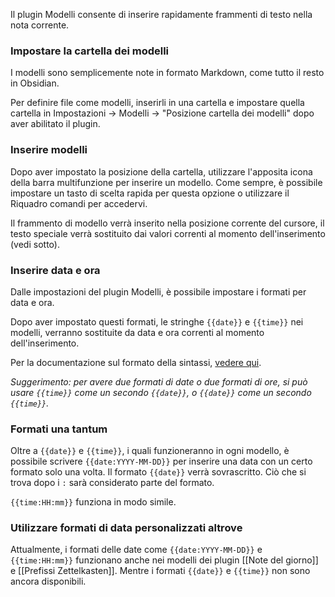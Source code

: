 Il plugin Modelli consente di inserire rapidamente frammenti di testo nella nota corrente.

### Impostare la cartella dei modelli

I modelli sono semplicemente note in formato Markdown, come tutto il resto in Obsidian.

Per definire file come modelli, inserirli in una cartella e impostare quella cartella in Impostazioni -> Modelli -> "Posizione cartella dei modelli" dopo aver abilitato il plugin.

### Inserire modelli

Dopo aver impostato la posizione della cartella, utilizzare l'apposita icona della barra multifunzione per inserire un modello. Come sempre, è possibile impostare un tasto di scelta rapida per questa opzione o utilizzare il Riquadro comandi per accedervi.

Il frammento di modello verrà inserito nella posizione corrente del cursore, il testo speciale verrà sostituito dai valori correnti al momento dell'inserimento (vedi sotto).

### Inserire data e ora

Dalle impostazioni del plugin Modelli, è possibile impostare i formati per data e ora.

Dopo aver impostato questi formati, le stringhe `{{date}}` e `{{time}}` nei modelli, verranno sostituite da data e ora correnti al momento dell'inserimento.

Per la documentazione sul formato della sintassi, [vedere qui](https://momentjs.com/docs/#/displaying/format/).

_Suggerimento: per avere due formati di date o due formati di ore, si può usare `{{time}}` come un secondo `{{date}}`, o `{{date}}` come un secondo `{{time}}`._

### Formati una tantum

Oltre a `{{date}}` e `{{time}}`, i quali funzioneranno in ogni modello, è possibile scrivere `{{date:YYYY-MM-DD}}` per inserire una data con un certo formato solo una volta. Il formato `{{date}}` verrà sovrascritto. Ciò che si trova dopo i `:` sarà considerato parte del formato.

`{{time:HH:mm}}` funziona in modo simile.

### Utilizzare formati di data personalizzati altrove

Attualmente, i formati delle date come `{{date:YYYY-MM-DD}}` e `{{time:HH:mm}}` funzionano anche nei modelli dei plugin [[Note del giorno]] e [[Prefissi Zettelkasten]]. Mentre i formati `{{date}}` e `{{time}}` non sono ancora disponibili.